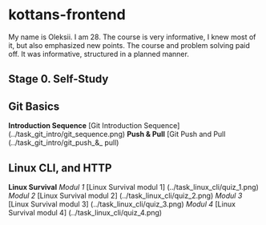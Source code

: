 # kottans-frontend
My name is Oleksii. I am 28. The course is very informative, I knew most of it, but also emphasized new points. The course and problem solving paid off. It was informative, structured in a planned manner.

## Stage 0. Self-Study

## Git Basics

 **Introduction Sequence**
	[Git Introduction Sequence] (../task_git_intro/git_sequence.png)
 **Push & Pull**
	[Git Push and Pull (../task_git_intro/git_push_&_ pull)

## Linux CLI, and HTTP

 **Linux Survival**
	*Modul 1*
	[Linux Survival modul 1] (../task_linux_cli/quiz_1.png)
	*Modul 2*
	[Linux Survival modul 2] (../task_linux_cli/quiz_2.png)
	*Modul 3*
	[Linux Survival modul 3] (../task_linux_cli/quiz_3.png)
	*Modul 4*
	[Linux Survival modul 4] (../task_linux_cli/quiz_4.png)
